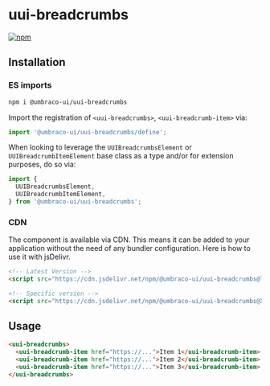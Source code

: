 # uui-breadcrumbs

[![npm](https://img.shields.io/npm/v/@umbraco-ui/uui-breadcrumbs?logoColor=%231B264F)](https://www.npmjs.com/package/@umbraco-ui/uui-breadcrumbs)

## Installation

### ES imports

```zsh
npm i @umbraco-ui/uui-breadcrumbs
```

Import the registration of `<uui-breadcrumbs>`, `<uui-breadcrumb-item>` via:

```javascript
import '@umbraco-ui/uui-breadcrumbs/define';
```

When looking to leverage the `UUIBreadcrumbsElement` or `UUIBreadcrumbItemElement` base class as a type and/or for extension purposes, do so via:

```javascript
import {
  UUIBreadcrumbsElement,
  UUIBreadcrumbItemElement,
} from '@umbraco-ui/uui-breadcrumbs';
```

### CDN

The component is available via CDN. This means it can be added to your application without the need of any bundler configuration. Here is how to use it with jsDelivr.

```html
<!-- Latest Version -->
<script src="https://cdn.jsdelivr.net/npm/@umbraco-ui/uui-breadcrumbs@latest/dist/uui-breadcrumbs.min.js"></script>

<!-- Specific version -->
<script src="https://cdn.jsdelivr.net/npm/@umbraco-ui/uui-breadcrumbs@X.X.X/dist/uui-breadcrumbs.min.js"></script>
```

## Usage

```html
<uui-breadcrumbs>
  <uui-breadcrumb-item href="https://...">Item 1</uui-breadcrumb-item>
  <uui-breadcrumb-item href="https://...">Item 2</uui-breadcrumb-item>
  <uui-breadcrumb-item href="https://...">Item 3</uui-breadcrumb-item>
</uui-breadcrumbs>
```
